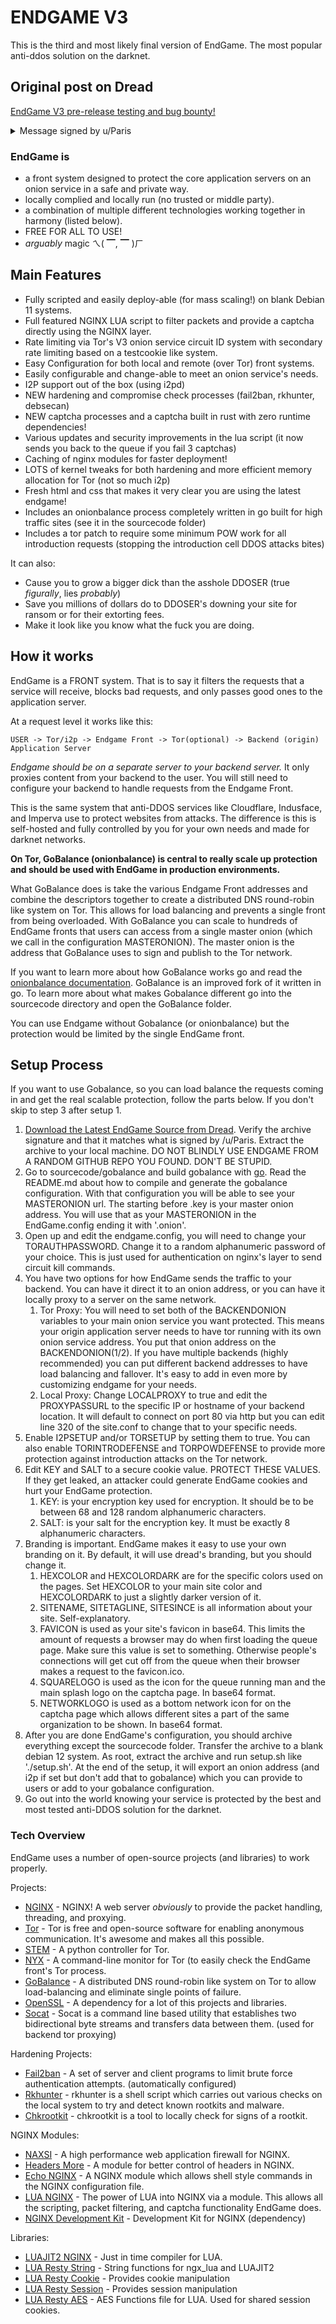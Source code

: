 # ENDGAME V3

This is the third and most likely final version of EndGame. The most popular anti-ddos solution on the darknet.

## Original post on Dread

[EndGame V3 pre-release testing and bug bounty!](http://dreadytofatroptsdj6io7l3xptbet6onoyno2yv7jicoxknyazubrad.onion/post/821adc377e813881ac74)

<details>
<summary>Message signed by u/Paris</summary>

```-----BEGIN PGP SIGNED MESSAGE-----
Hash: SHA256

The production-release archive can be found at /EndGameV3.tar.gz from any dread URL. The only thing from this one to final is an update on gobalance. 
SHA256 of 1ba58a3eedf49ed5a87930255c6a0e755870eda1500ddf33d17769dab8d5827f
-----BEGIN PGP SIGNATURE-----

iQIzBAEBCAAdFiEEbfleES3oPdbct1q5DE1JcU+sN9gFAma86HoACgkQDE1JcU+s
N9gTpxAA3h4wuf0hRcS5olb4Au4YFxMz0fUqNvm/8GFXj0IE3/HLA2ZtjJsSZr04
eGNBBqsvhfTDk0tuGQgl+jh9HFpaJvKmu2hROYpaDaawdZmT9nJfbaG22ZDDDRYE
hUM1teiuvs9waohYUkoKAnMAfaRwx5gY31Zm7pSzh/BH4iA42pYRJtu8R16P+9n5
Uuk8ogX3XGc0t/ESn/t+NbJbmrHildbL0RloDeJZckj5XLRRefjk/tjiK58Cbn1w
HRoQYxYCE7/2g6RS5/VL/gCMDQU+AfWsOM761R5peI9MMzS1bBPS6dipSjK3VOza
ffLO5hmfOhGd1Dn6qT8lYCMJvcpJyHElhwr+rfjoj7ZXKNAqtk8pijz06rTdSaPk
XkWb+vezk8eeLKjBSH8sRzBz4wUw3Dcfo97WBym1+1LJVEtL1XB/tZZt2Wc6vBJy
rgc9z2q1WtLJ6SDxXCfBhQJbJdRn6Lpb7kzvsmczCFTh8V0pSKUbORvQjXn1qJHs
1BBZKGDUJHx1xlC2iuu+JV4o8gV1CPLy6pQcuHRONYvpH3fetlCOtUeVNzDYU3HW
NCRPbgWYKfLhYDkAJMjvpJMaoWqjWjlSSSCBsXz/KHfHDuvWn7zB/eY20dHIaQKN
YQ9X60F9W9DGC7Zn/LwHdHyZN/ZT7Cn4anEYjvwP/z85jGglwSw=
=4fuh
-----END PGP SIGNATURE-----
```

</details>


### EndGame is

- a front system designed to protect the core application servers on an onion service in a safe and private way.
- locally complied and locally run (no trusted or middle party).
- a combination of multiple different technologies working together in harmony (listed below).
- FREE FOR ALL TO USE!
- *arguably* magic ㄟ( ▔, ▔ )ㄏ

## Main Features

- Fully scripted and easily deploy-able (for mass scaling!) on blank Debian 11 systems.
- Full featured NGINX LUA script to filter packets and provide a captcha directly using the NGINX layer.
- Rate limiting via Tor's V3 onion service circuit ID system with secondary rate limiting based on a testcookie like system.
- Easy Configuration for both local and remote (over Tor) front systems.
- Easily configurable and change-able to meet an onion service's needs.
- I2P support out of the box (using i2pd)
- NEW hardening and compromise check processes (fail2ban, rkhunter, debsecan)
- NEW captcha processes and a captcha built in rust with zero runtime dependencies!
- Various updates and security improvements in the lua script (it now sends you back to the queue if you fail 3 captchas)
- Caching of nginx modules for faster deployment!
- LOTS of kernel tweaks for both hardening and more efficient memory allocation for Tor (not so much i2p)
- Fresh html and css that makes it very clear you are using the latest endgame!
- Includes an onionbalance process completely written in go built for high traffic sites (see it in the sourcecode folder)
- Includes a tor patch to require some minimum POW work for all introduction requests (stopping the introduction cell DDOS attacks bites)

It can also:
- Cause you to grow a bigger dick than the asshole DDOSER (true *figurally*, lies *probably*)
- Save you millions of dollars do to DDOSER's downing your site for ransom or for their extorting fees.
- Make it look like you know what the fuck you are doing.

## How it works

EndGame is a FRONT system. That is to say it filters the requests that a service will receive, blocks bad requests, and only passes good ones to the application server.

At a request level it works like this:

`USER -> Tor/i2p -> Endgame Front -> Tor(optional) -> Backend (origin) Application Server`

*Endgame should be on a separate server to your backend server.* It only proxies content from your backend to the user. You will still need to configure your backend to handle requests from the Endgame Front.

This is the same system that anti-DDOS services like Cloudflare, Indusface, and Imperva use to protect websites from attacks. The difference is this is self-hosted and fully controlled by you for your own needs and made for darknet networks.

**On Tor, GoBalance (onionbalance) is central to really scale up protection and should be used with EndGame in production environments.**

What GoBalance does is take the various Endgame Front addresses and combine the descriptors together to create a distributed DNS round-robin like system on Tor. This allows for load balancing and prevents a single front from being overloaded. With GoBalance you can scale to hundreds of EndGame fronts that users can access from a single master onion (which we call in the configuration MASTERONION). The master onion is the address that GoBalance uses to sign and publish to the Tor network.

If you want to learn more about how GoBalance works go and read the [onionbalance documentation](https://onionbalance.readthedocs.io/en/latest/index.html). GoBalance is an improved fork of it written in go. To learn more about what makes Gobalance different go into the sourcecode directory and open the GoBalance folder.

You can use Endgame without Gobalance (or onionbalance) but the protection would be limited by the single EndGame front.

## Setup Process

If you want to use Gobalance, so you can load balance the requests coming in and get the real scalable protection, follow the parts below. If you don't skip to step 3 after setup 1.

1. [Download the Latest EndGame Source from Dread](http://dreadytofatroptsdj6io7l3xptbet6onoyno2yv7jicoxknyazubrad.onion/d/endgame). Verify the archive signature and that it matches what is signed by /u/Paris. Extract the archive to your local machine. DO NOT BLINDLY USE ENDGAME FROM A RANDOM GITHUB REPO YOU FOUND. DON'T BE STUPID.
2. Go to sourcecode/gobalance and build gobalance with [go](https://go.dev). Read the README.md about how to compile and generate the gobalance configuration. With that configuration you will be able to see your MASTERONION url. The starting before .key is your master onion address. You will use that as your MASTERONION in the EndGame.config ending it with '.onion'.
3. Open up and edit the endgame.config, you will need to change your TORAUTHPASSWORD. Change it to a random alphanumeric password of your choice. This is just used for authentication on nginx's layer to send circuit kill commands.
4. You have two options for how EndGame sends the traffic to your backend. You can have it direct it to an onion address, or you can have it locally proxy to a server on the same network.
   1. Tor Proxy: You will need to set both of the BACKENDONION variables to your main onion service you want protected. This means your origin application server needs to have tor running with its own onion service address. You put that onion address on the BACKENDONION(1/2). If you have multiple backends (highly recommended) you can put different backend addresses to have load balancing and fallover. It's easy to add in even more by customizing endgame for your needs.
   2. Local Proxy: Change LOCALPROXY to true and edit the PROXYPASSURL to the specific IP or hostname of your backend location. It will default to connect on port 80 via http but you can edit line 320 of the site.conf to change that to your specific needs.
5. Enable I2PSETUP and/or TORSETUP by setting them to true. You can also enable TORINTRODEFENSE and TORPOWDEFENSE to provide more protection against introduction attacks on the Tor network.
6. Edit KEY and SALT to a secure cookie value. PROTECT THESE VALUES. If they get leaked, an attacker could generate EndGame cookies and hurt your EndGame protection.
   1. KEY: is your encryption key used for encryption. It should be to be between 68 and 128 random alphanumeric characters.
   2. SALT: is your salt for the encryption key. It must be exactly 8 alphanumeric characters.
7. Branding is important. EndGame makes it easy to use your own branding on it. By default, it will use dread's branding, but you should change it.
   1. HEXCOLOR and HEXCOLORDARK are for the specific colors used on the pages. Set HEXCOLOR to your main site color and HEXCOLORDARK to just a slightly darker version of it.
   2. SITENAME, SITETAGLINE, SITESINCE is all information about your site. Self-explanatory.
   3. FAVICON is used as your site's favicon in base64. This limits the amount of requests a browser may do when first loading the queue page. Make sure this value is set to something. Otherwise people's connections will get cut off from the queue when their browser makes a request to the favicon.ico.
   4. SQUARELOGO is used as the icon for the queue running man and the main splash logo on the captcha page. In base64 format.
   5. NETWORKLOGO is used as a bottom network icon for on the captcha page which allows different sites a part of the same organization to be shown. In base64 format.
8. After you are done EndGame's configuration, you should archive everything except the sourcecode folder. Transfer the archive to a blank debian 12 system. As root, extract the archive and run setup.sh like './setup.sh'. At the end of the setup, it will export an onion address (and i2p if set but don't add that to gobalance) which you can provide to users or add to your gobalance configuration.
9. Go out into the world knowing your service is protected by the best and most tested anti-DDOS solution for the darknet.

### Tech Overview

EndGame uses a number of open-source projects (and libraries) to work properly.

Projects:
* [NGINX](https://NGINX.org/) - NGINX! A web server *obviously* to provide the packet handling, threading, and proxying.
* [Tor](https://www.torproject.org/) - Tor is free and open-source software for enabling anonymous communication. It's awesome and makes all this possible.
* [STEM](https://stem.torproject.org/) - A python controller for Tor.
* [NYX](https://nyx.torproject.org/) - A command-line monitor for Tor (to easily check the EndGame front's Tor process.
* [GoBalance](http://yylovpz7taca7jfrub3wltxabzzjp34fngj5lpwl6eo47ekt5cxs6mid.onion/n0tr1v/gobalance) - A distributed DNS round-robin like system on Tor to allow load-balancing and eliminate single points of failure.
* [OpenSSL](https://www.openssl.org/) - A dependency for a lot of this projects and libraries.
* [Socat](http://www.dest-unreach.org/socat/) - Socat is a command line based utility that establishes two bidirectional byte streams and transfers data between them. (used for backend tor proxying)

Hardening Projects:
* [Fail2ban](https://www.fail2ban.org/) - A set of server and client programs to limit brute force authentication attempts. (automatically configured)
* [Rkhunter](http://rkhunter.sourceforge.net/) - rkhunter is a shell script which carries out various checks on the local system to try and detect known rootkits and malware.
* [Chkrootkit](https://www.chkrootkit.org/) - chkrootkit is a tool to locally check for signs of a rootkit.

NGINX Modules:
* [NAXSI](https://github.com/nbs-system/naxsi) - A high performance web application firewall for NGINX.
* [Headers More](https://github.com/openresty/headers-more-NGINX-module) - A module for better control of headers in NGINX.
* [Echo NGINX](https://github.com/openresty/echo-nginx-module) - A NGINX module which allows shell style commands in the NGINX configuration file.
* [LUA NGINX](https://github.com/openresty/lua-nginx-module) - The power of LUA into NGINX via a module. This allows all the scripting, packet filtering, and captcha functionality EndGame does.
* [NGINX Development Kit](https://github.com/vision5/ngx_devel_kit) - Development Kit for NGINX (dependency)

Libraries:
* [LUAJIT2 NGINX](https://github.com/openresty/luajit2) - Just in time compiler for LUA.
* [LUA Resty String](https://github.com/openresty/lua-resty-string) - String functions for ngx_lua and LUAJIT2
* [LUA Resty Cookie](https://github.com/cloudflare/lua-resty-cookie) - Provides cookie manipulation
* [LUA Resty Session](https://github.com/bungle/lua-resty-session) - Provides session manipulation
* [LUA Resty AES](https://github.com/c64bob/lua-resty-aes/raw/master/lib/resty/aes_functions.lua) - AES Functions file for LUA. Used for shared session cookies.
